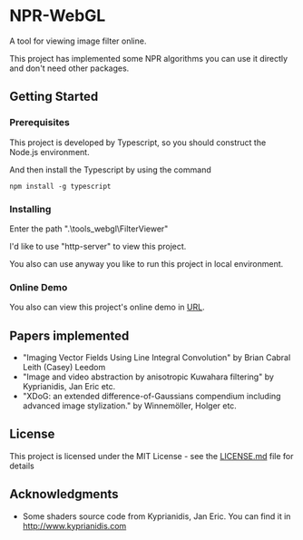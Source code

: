 # NPR-WebGL

A tool for viewing image filter online.

This project has implemented some NPR algorithms you can use it directly and don't need other packages.

## Getting Started

### Prerequisites

This project is developed by Typescript, so you should construct the Node.js environment.

And then install the Typescript by using the command

```
npm install -g typescript
```

### Installing

Enter the path ".\tools_webgl\FilterViewer\"

I'd like to use "http-server" to view this project. 

You also can use anyway you like to run this project in local environment.

### Online Demo

You also can view this project's online demo in [URL](https://raymondmcguire.github.io/project/FilterViewer/).

## Papers implemented

 * "Imaging Vector Fields Using Line Integral Convolution" by Brian Cabral Leith (Casey) Leedom
 * "Image and video abstraction by anisotropic Kuwahara filtering" by Kyprianidis, Jan Eric etc.
 * "XDoG: an extended difference-of-Gaussians compendium including advanced image stylization." by Winnemöller, Holger etc.

## License

This project is licensed under the MIT License - see the [LICENSE.md](LICENSE) file for details

## Acknowledgments

* Some shaders source code from Kyprianidis, Jan Eric. You can find it in http://www.kyprianidis.com

